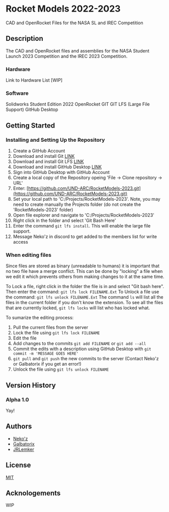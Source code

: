 # Rocket Models 2022-2023
CAD and OpenRocket Files for the NASA SL and IREC Competition
## Description
The CAD and OpenRocket files and assemblies for the NASA Student Launch 2023 Competition and the IREC 2023 Competition.
### Hardware
Link to Hardware List [WIP]
### Software
Solidworks Student Edition 2022
OpenRocket
GIT
GIT LFS (Large File Support)
GitHub Desktop
## Getting Started
### Installing and Setting Up the Repository
1) Create a GitHub Account
2) Download and install Git [LINK](https://git-scm.com/downloads)
3) Download and install Git LFS [LINK](https://git-lfs.github.com/)
4) Download and install GitHub Desktop [LINK](https://desktop.github.com/)
5) Sign into GitHub Desktop with GitHub Account
6) Create a local copy of the Repository opeing 'File -> Clone repository -> URL'
7) Enter: [https://github.com/UND-ARC/RocketModels-2023.git](https://github.com/UND-ARC/RocketModels-2023.git)
8) Set your local path to 'C:/Projects/RocketModels-2023'. Note, you may need to create manually the Projects folder (do not create the 'RocketModels-2023' folder)
9) Open file explorer and navigate to 'C:/Projects/RocketModels-2023'
10) Right click in the folder and select 'Git Bash Here'
11) Enter the command `git lfs install`. This will enable the large file support.
12) Message Neko'z in discord to get added to the members list for write access
### When editing files
Since files are stored as binary (unreadable to humans) it is important that no two file have a merge conflict. This can be done by "locking" a file when we edit it which prevents others from making changes to it at the same time.

To Lock a file, right click in the folder the file is in and select "Git bash here". Then enter the command:
`git lfs lock FILENAME.Ext`
To Unlock a file use the command:
`git lfs unlock FILENAME.Ext`
The command `ls` will list all the files in the current folder if you don't know the extension. To see all the files that are currently locked, `git lfs locks` will list who has locked what.

To sumarize the editing process:
1) Pull the current files from the server
2) Lock the file using `git lfs lock FILENAME`
3) Edit the file
4) Add changes to the commits `git add FILENAME` or `git add --all`
5) Commit the edits with a description using GitHub Desktop with `git commit -m 'MESSAGE GOES HERE'`
6) `git pull` and `git push` the new commits to the server (Contact Neko'z or Galbatorix if you get an error!)
7) Unlock the file using `git lfs unlock FILENAME`

## Version History
### Alpha 1.0
Yay!
## Authors
- [Neko'z](mailto:zachariah.palmer@und.edu)
- [Galbatorix](mailto:mason.motschke@und.edu)
- [JRLemker](mailto:joseph.lemker@und.edu)
## License
[MIT](LICENSE)
## Acknologements
WIP
